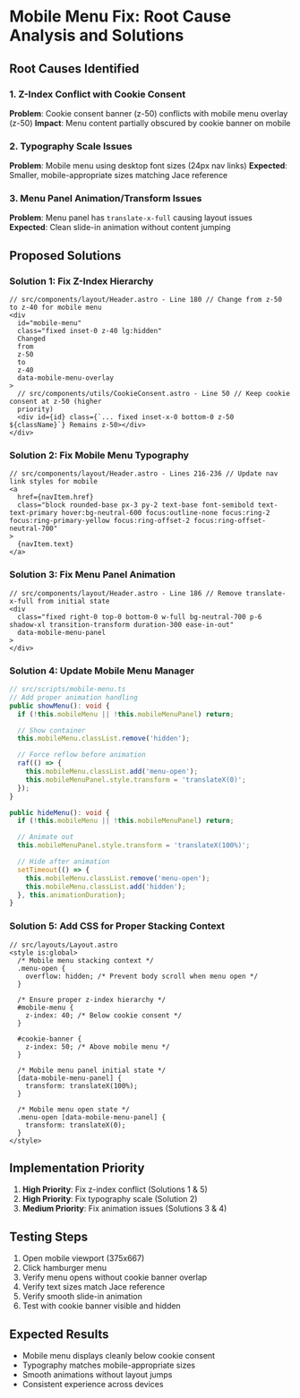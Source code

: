 # Mobile Menu Fix: Root Cause Analysis and Solutions

## Root Causes Identified

### 1. Z-Index Conflict with Cookie Consent

**Problem**: Cookie consent banner (z-50) conflicts with mobile menu overlay (z-50)
**Impact**: Menu content partially obscured by cookie banner on mobile

### 2. Typography Scale Issues

**Problem**: Mobile menu using desktop font sizes (24px nav links)
**Expected**: Smaller, mobile-appropriate sizes matching Jace reference

### 3. Menu Panel Animation/Transform Issues

**Problem**: Menu panel has `translate-x-full` causing layout issues
**Expected**: Clean slide-in animation without content jumping

## Proposed Solutions

### Solution 1: Fix Z-Index Hierarchy

```astro
// src/components/layout/Header.astro - Line 180 // Change from z-50 to z-40 for mobile menu
<div
  id="mobile-menu"
  class="fixed inset-0 z-40 lg:hidden"
  Changed
  from
  z-50
  to
  z-40
  data-mobile-menu-overlay
>
  // src/components/utils/CookieConsent.astro - Line 50 // Keep cookie consent at z-50 (higher
  priority)
  <div id={id} class={`... fixed inset-x-0 bottom-0 z-50 ${className}`} Remains z-50></div>
</div>
```

### Solution 2: Fix Mobile Menu Typography

```astro
// src/components/layout/Header.astro - Lines 216-236 // Update nav link styles for mobile
<a
  href={navItem.href}
  class="block rounded-base px-3 py-2 text-base font-semibold text-text-primary hover:bg-neutral-600 focus:outline-none focus:ring-2 focus:ring-primary-yellow focus:ring-offset-2 focus:ring-offset-neutral-700"
>
  {navItem.text}
</a>
```

### Solution 3: Fix Menu Panel Animation

```astro
// src/components/layout/Header.astro - Line 186 // Remove translate-x-full from initial state
<div
  class="fixed right-0 top-0 bottom-0 w-full bg-neutral-700 p-6 shadow-xl transition-transform duration-300 ease-in-out"
  data-mobile-menu-panel
>
</div>
```

### Solution 4: Update Mobile Menu Manager

```typescript
// src/scripts/mobile-menu.ts
// Add proper animation handling
public showMenu(): void {
  if (!this.mobileMenu || !this.mobileMenuPanel) return;

  // Show container
  this.mobileMenu.classList.remove('hidden');

  // Force reflow before animation
  raf(() => {
    this.mobileMenu.classList.add('menu-open');
    this.mobileMenuPanel.style.transform = 'translateX(0)';
  });
}

public hideMenu(): void {
  if (!this.mobileMenu || !this.mobileMenuPanel) return;

  // Animate out
  this.mobileMenuPanel.style.transform = 'translateX(100%)';

  // Hide after animation
  setTimeout(() => {
    this.mobileMenu.classList.remove('menu-open');
    this.mobileMenu.classList.add('hidden');
  }, this.animationDuration);
}
```

### Solution 5: Add CSS for Proper Stacking Context

```astro
// src/layouts/Layout.astro
<style is:global>
  /* Mobile menu stacking context */
  .menu-open {
    overflow: hidden; /* Prevent body scroll when menu open */
  }

  /* Ensure proper z-index hierarchy */
  #mobile-menu {
    z-index: 40; /* Below cookie consent */
  }

  #cookie-banner {
    z-index: 50; /* Above mobile menu */
  }

  /* Mobile menu panel initial state */
  [data-mobile-menu-panel] {
    transform: translateX(100%);
  }

  /* Mobile menu open state */
  .menu-open [data-mobile-menu-panel] {
    transform: translateX(0);
  }
</style>
```

## Implementation Priority

1. **High Priority**: Fix z-index conflict (Solutions 1 & 5)
2. **High Priority**: Fix typography scale (Solution 2)
3. **Medium Priority**: Fix animation issues (Solutions 3 & 4)

## Testing Steps

1. Open mobile viewport (375x667)
2. Click hamburger menu
3. Verify menu opens without cookie banner overlap
4. Verify text sizes match Jace reference
5. Verify smooth slide-in animation
6. Test with cookie banner visible and hidden

## Expected Results

- Mobile menu displays cleanly below cookie consent
- Typography matches mobile-appropriate sizes
- Smooth animations without layout jumps
- Consistent experience across devices
